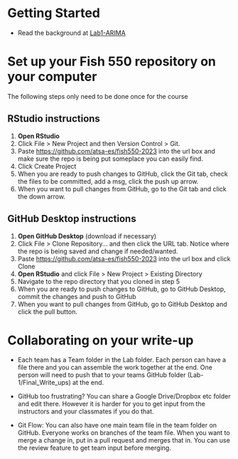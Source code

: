 # Getting Started

* Read the background at [Lab1-ARIMA](https://atsa-es.github.io/atsa/Labs/Week%202/Lab1-ARIMA-2023.html)

# Set up your Fish 550 repository on your computer

The following steps only need to be done once for the course

## RStudio instructions

1. **Open RStudio**
2. Click File > New Project and then Version Control > Git.
3. Paste https://github.com/atsa-es/fish550-2023 into the url box and make sure the repo is being put someplace you can easily find.
4. Click Create Project
5. When you are ready to push changes to GitHub, click the Git tab, check the files to be committed, add a msg, click the push up arrow.
6. When you want to pull changes from GitHub, go to the Git tab and click the down arrow.

## GitHub Desktop instructions

1. **Open GitHub Desktop** (download if necessary)
2. Click File > Clone Repository... and then click the URL tab. Notice where the repo is being saved and change if needed/wanted.
3. Paste https://github.com/atsa-es/fish550-2023 into the url box and click Clone
4. **Open RStudio** and click File > New Project > Existing Directory
5. Navigate to the repo directory that you cloned in step 5
6. When you are ready to push changes to GitHub, go to GitHub Desktop, commit the changes and push to GitHub
7. When you want to pull changes from GitHub, go to GitHub Desktop and click the pull button.


# Collaborating on your write-up

* Each team has a Team folder in the Lab folder. Each person can have a file there and you can assemble the work together at the end. One person will need to push that to your teams GitHub folder (Lab-1/Final_Write_ups) at the end.

* GitHub too frustrating? You can share a Google Drive/Dropbox etc folder and edit there. However it is harder for you to get input from the instructors and your classmates if you do that.

* Git Flow: You can also have one main team file in the team folder on GitHub. Everyone works on branches of the team file. When you want to merge a change in, put in a pull request and merges that in. You can use the review feature to get team input before merging.



